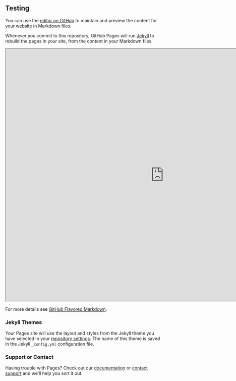 ## Testing

You can use the [editor on GitHub](https://github.com/evomellor/journaltransparency/edit/master/index.md) to maintain and preview the content for your website in Markdown files.

Whenever you commit to this repository, GitHub Pages will run [Jekyll](https://jekyllrb.com/) to rebuild the pages in your site, from the content in your Markdown files.



<iframe src="https://docs.google.com/spreadsheets/d/e/2PACX-1vRozm5v3CTm1rD4hiZSozDang5j0jMvcegXaappANVkGs7GC9WL8W8izifFK12YJjuUKgQyd-faSxCM/pubhtml?widget=true&amp;headers=false" width="1000" height="800">

</iframe>



For more details see [GitHub Flavored Markdown](https://guides.github.com/features/mastering-markdown/).

### Jekyll Themes

Your Pages site will use the layout and styles from the Jekyll theme you have selected in your [repository settings](https://github.com/evomellor/journaltransparency/settings). The name of this theme is saved in the Jekyll `_config.yml` configuration file.

### Support or Contact

Having trouble with Pages? Check out our [documentation](https://help.github.com/categories/github-pages-basics/) or [contact support](https://github.com/contact) and we’ll help you sort it out.

